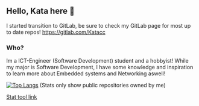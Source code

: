 ## Hello, Kata here 👋

<!--
**Katacc/Katacc** is a ✨ _special_ ✨ repository because its `README.md` (this file) appears on your GitHub profile.

Here are some ideas to get you started:

- 🔭 I’m currently working on ...
- 🌱 I’m currently learning ...
- 👯 I’m looking to collaborate on ...
- 🤔 I’m looking for help with ...
- 💬 Ask me about ...
- 📫 How to reach me: ...
- 😄 Pronouns: ...
- ⚡ Fun fact: ...
-->
I started transition to GitLab, be sure to check my GitLab page for most up to date repos!
https://gitlab.com/Katacc

### Who?
Im a ICT-Engineer (Software Development) student and a hobbyist!
While my major is Software Development, I have some knowledge and inspiration to learn more about Embedded systems and Networking aswell!

[![Top Langs](https://github-readme-stats.vercel.app/api/top-langs/?username=Katacc)](https://github.com/anuraghazra/github-readme-stats)
(Stats only show public repositories owned by me)

[Stat tool link](https://github.com/anuraghazra/github-readme-stats/tree/master?tab=readme-ov-file#github-stats-card)
